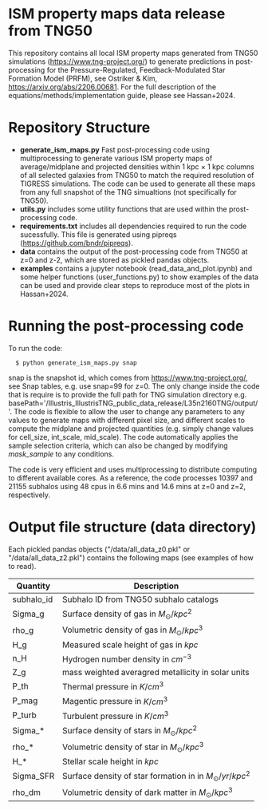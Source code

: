 # ISM property maps data release from TNG50

This repository contains all local ISM property maps generated from TNG50 simulations (https://www.tng-project.org/) to generate predictions in post-processing for the Pressure-Regulated, Feedback-Modulated Star Formation Model (PRFM), see Ostriker & Kim, https://arxiv.org/abs/2206.00681. For the full description of the equations/methods/implementation guide, please see Hassan+2024. 

# Repository Structure
  - **generate_ism_maps.py** Fast post-processing code using multiprocessing to generate various ISM property maps of average/midplane and projected densities within 1 kpc $\times$ 1 kpc columns of all selected galaxies from TNG50 to match the required resolution of TIGRESS simulations. The code can be used to generate all these maps from any full snapshot of the TNG simualtions (not specifically for TNG50).  
  - **utils.py** includes some utility functions that are used within the prost-processing code.  
  - **requirements.txt** includes all dependencies required to run the code sucessfully. This file is generated using pipreqs (https://github.com/bndr/pipreqs).
  - **data** contains the output of the post-processing code from TNG50 at z=0 and z-2, which are stored as pickled pandas objects.
  - **examples** contains a jupyter notebook (read_data_and_plot.ipynb) and some helper functions (user_functions.py) to show examples of the data can be used and provide clear steps to reproduce most of the plots in Hassan+2024.

# Running the post-processing code

To run the code:

      $ python generate_ism_maps.py snap

snap is the snapshot id, which comes from https://www.tng-project.org/, see Snap tables, e.g. use snap=99 for z=0. The only change inside the code that is require is to provide the full path for TNG simulation directory e.g. basePath='/Illustris_IllustrisTNG_public_data_release/L35n2160TNG/output/'. The code is flexible to allow the user to change any parameters to any values to generate maps with different pixel size, and different scales to compute the midplane and projected quantities (e.g. simply change values for cell_size, int_scale, mid_scale). The code automatically applies the sample selection criteria, which can also be changed by modifying *mask_sample* to any conditions. 

The code is very efficient and uses multiprocessing to distribute computing to different available cores. As a reference, the code processes 10397 and 21155 subhalos using 48 cpus in 6.6 mins and 14.6 mins at z=0 and z=2, respectively.

# Output file structure (data directory)
Each pickled pandas objects ("/data/all_data_z0.pkl" or "/data/all_data_z2.pkl") contains the following maps (see examples of how to read).

| Quantity   | Description |
| ----------- | ----------- |
| subhalo_id  | Subhalo ID from TNG50 subhalo catalogs |
| Sigma_g | Surface density of gas in $M_{\odot}/kpc^{2}$|
| rho_g | Volumetric density of gas in $M_{\odot}/kpc^{3}$|
| H_g | Measured scale height of gas in $kpc$ | 
|n_H | Hydrogen number density in $cm^{-3}$|
|Z_g| mass weighted averagred metallicity in solar units|
|P_th| Thermal pressure in $K/cm^{3}$|
|P_mag|Magentic pressure in $K/cm^{3}$|
|P_turb| Turbulent pressure in $K/cm^{3}$ |
|Sigma_*| Surface density of stars in $M_{\odot}/kpc^{2}$ |
|rho_*|  Volumetric density of star in $M_{\odot}/kpc^{3}$|
|H_*| Stellar scale height in $kpc$|
|Sigma_SFR| Surface density of star formation in in $M_{\odot}/yr/kpc^{2}$|
|rho_dm| Volumetric density of dark matter in $M_{\odot}/kpc^{3}$|
